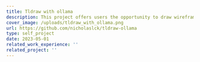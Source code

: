 ```yaml
---
title: Tldraw with ollama
description: This project offers users the opportunity to draw wireframes and generate HTML templates by utilizing LLaVA models. It is an adaptation of the tldraw-make-real project. Rather than relying on the external OpenAI GPT-4 API, this project integrates with ollama, enabling offline inference. This empowers developers to design and test without the need for corporate AI dependencies.
cover_image: /uploads/tldraw_with_ollama.png
url: https://github.com/nicholaslck/tldraw-ollama
type: self_project
date: 2023-05-01
related_work_experience: ''
related_project: ''
---
```


